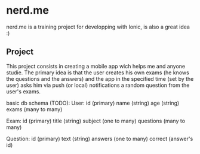 # nerd.me

nerd.me is a training project for developping with Ionic, is also a great idea :)

## Project
This project consists in creating a mobile app wich helps me and anyone studie.
The primary idea is that the user creates his own exams (he knows the questions and the answers)
and the app in the specified time (set by the user) asks him via push (or local) notifications a random question from the user's exams.

basic db schema (TODO):
User:
  id (primary)
  name (string)
  age (string)
  exams (many to many)
  
Exam:
  id (primary)
  title (string)
  subject (one to many)
  questions (many to many)
  
Question:
  id (primary)
  text (string)
  answers (one to many)
  correct (answer's id)
